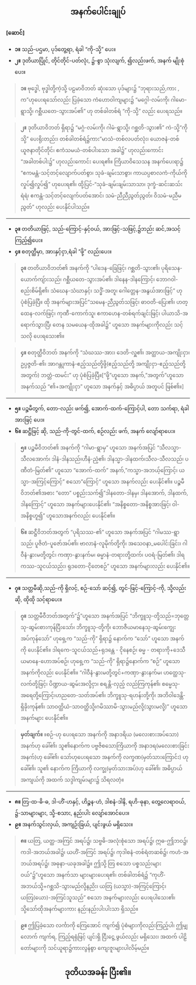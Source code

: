 ## <center>အနက်ပေါင်းချုပ်</center>
**[ဆောင်]**<br>
- **၁။** သည်-ပဌမာ, ပုဒ်တွေ့ရာ, ရံခါ “ကို-သို့” ပေး။
- **၂။** ဒုတိယာပြိုင်, တိုင်တိုင်-ပတ်လုံး, ၌-စွာ သုံးလျက်, ၍လည်းဖက်, အနက် မျိုးစုံပေး။

>**၁။** ဗုဒ္ဓေါ, ဗုဒ္ဓါတို့ကဲ့သို့ ပဠမာဝိဘတ် ဆုံးသော ပုဒ်များ၌ “ဘုရားသည်,ကား , က”ဟုပေးရသော်လည်း ပြခဲ့သော ကံဟောဝါကျများ၌ “မဂ္ဂေါ-လမ်းကို၊ ဂါမော-ရွာသို့၊ ဂစ္ဆီယတေ-သွားအပ်၏” ဟု တစ်ခါတစ်ရံ “ကို-သို့” လည်း ပေးရသည်။

>**၂။** ဒုတိယာဝိဘတ် ရှိရာ၌ “မဂ္ဂံ-လမ်းကို၊ ဂါမံ-ရွာသို့၊ ဂစ္ဆတိ-သွား၏” ကဲ-သို့“ကိုသို့” ပေးရိုးတည်း၊ တစ်ခါတစ်ရံ၌ကား”မာသံ-တစ်လပတ်လုံး၊ ယောဇနံ-တစ်ယူဇနာတိုင်တိုင်၊ ဧကံသမယံ-တစ်ပါးသော အခါ၌” ဟုလည်းကောင်း “အခါတစ်ပါး၌” ဟုလည်းကောင်း ပေးရ၏။
ကြိယာဝိသေသန အနက်ပေးရာ၌ “ဧကမန္တံ-သင့်တင့်လျောက်ပတ်စွာ၊ သုခံ-ချမ်းသာစွာ၊ ကာယပ္ပစာလကံ-ကိုယ်ကို လှုပ်၍လှုပ်၍” ဟုပေးရ၏၊ ထို့ပြင်-“သုခံ-ချမ်းချမ်းသာသာ၊ ဒုက္ခံ-ဆင်းဆသ်းရဲရဲ၊ ဧကန္တံ-သင့်တင့်လျေက်ပတ်အောင်၊ သမံ-ညီညီညွတ်ညွတ်၊ ဝိသမံ-မညီမညွတ်” ဟုလည်း ပေးနိုင်ပါသည်။

---
- **၃။** တတိယာဖြင့်, သည်-ကြောင့်-နှင့်ဝယ်, အားဖြင့်-သဖြင့်,၌ဘည်း ဆင်,အသင့် ကြည့်၍ပေး။
- **၄။** စတုတ္ထီမှာ, အားနှင့်ငှာ,ရံခါ ”ဖို့” လည်းပေး။

>**၃။** တတိယာဝိဘတ်၏ အနက်ကို “ပါဒေန-ခြေဖြင့်၊ ဂစ္ဆတိ-သွား၏၊ ပုရိသေန-ယောက်ကျ်ားသည်၊ ဂစ္ဆီယတေ-သွားအပ်၏၊ ဒါနေန-ဒါနကြောင့်၊ ဘောဂဝါ-စည်းစိမ်ရှိ၏၊ သံဃေန-သံဃာနှင့်၊ သဒ္ဓိံ-အတူ၊ ဂေါတ္တေန-အနွယ်အားဖြင့်” ဟု ပုံစံပြခဲ့ပြီ။
ထို အနက်များအပြင်”သမေန-ညီညွတ်သဖြင့်၊ ဓာဝတိ-ပြေး၏၊ ဟတ္ထေန-လက်ဖြင့်၊ ကုဏီ-ကောက်သူ၊ ဧကာဟေန-တစ်ရက်ချင်းဖြင့်၊ ပါယာသိ-အရောက်သွားပြီ၊ တေန သမယေန-ထိုအခါ၌” ဟူသော အနက်များကိုလည်း သင့်သလို ပေးရသေး၏။

>**၄။** စတုတ္ထီဝိဘတ် အနက်ကို “သံဃဿ-အား၊ ဒေတိ-လှူ၏၊ အတ္ထာယ-အကျိုးငှာ၊ ဥပ္ပဇ္ဇတိ-၏၊ အာဂန္တုကာနံ-ဧည့်သည်တို့ဖို့(ဧည့်သည်တို့ အကျိုးငှာ-ဧည့်သည်တို့အတွက်) ဘတ္တံ-ထမင်း” ဟု ပုံစံပြခဲ့ပြီ။[“ဖို့”ဟူသော အနက်,”အတွက်”ဟူသောအနက်သည် “၏+အကျိုးငှာ” ဟူသော အနက်နှင့် အဓိပ္ပာယ် အတူပင် ဖြစ်၏။]

---
- **၅။** ပဉ္စမီတွက်, တော-လည်း ဖက်၍, အောက်-ထက်-ကြောင့်ပါ, တော သက်ရာ, ရံခါ အားဖြင့် ပေး။
- **၆။** ဆဋ္ဌီဖြင့် ဆို, သည်-ကို-တွင်-ထက်, စဉ်လည်း ဖက်, အနက် လျော်ရာပေး။

>**၅။** ပဉ္စမီဝိဘတ်၏ အနက်ကို “ဂါမာ-ရွာမှ” ဟူသော အနက်အပြင် “သီလသ္မာ-သီလအောက်၊ ဒါနံ-ဒါနသည်၊ဟီနံ-ညံ့၏၊ ဒါနသ္မာ-ဒါနထက်၊သီလ-သီလသည်၊ ပဏီတံ-မြတ်၏” ဟူသော “အောက်-ထက်” အနက်,”ကသ္မာ-အဘယ့်ကြောင့်၊ ယသ္မာ-အကြင့်ကြောင့်” စသော”ကြောင့်” ဟူသော အနက်လည်း ပေးနိုင်၏။
ပဉ္စမီဝိဘတ်၏အစား “တော” ပစ္စည်းသက်၍”ဒါနတော-ဒါနမှ၊ ဒါနအောက်, ဒါနထက်, ဒါနကြောင့်” ဟူသော အနက်များပေးနိုင်၏၊ “အနိစ္စတော-အနိစ္စအားဖြင့်၊ ဝါ-အနိစ္စဟူ၍” ဟူသောအနက်လည်း ပေးနိုင်၏။

>**၆။** ဆဋ္ဌီဝိဘတ်အတွက် “ပုရိသဿ-၏” ဟူသော အနက်အပြင် “ဂါမဿ-ရွာသည်၊ ပူဇိတံ-ပူဇော်အပ်၏၊ ဗာလာနံ-လူမိုက်တို့ကို၊ အသေဝနာ_မပေါင်းခြင်း၊ ဂါဝီနံ-နွားမတို့တွင်၊ ကဏှာ-နွားနက်မ၊ ဓမ္မာနံ-တရားတို့ထက်၊ ပဝရံ-မြတ်၏၊ ဒါရကဿ-သူငယ်သည်း၊ ရုဒတော-ငိုတေစဉ်” ဟူသော အနက်များလည်း ပေးနိုင်၏။

---
- **၇။** သတ္တမီဆို,သည်-ကို ရှိလင့်, စဉ်-သော် ဆင့်၍, တွင်-ဖြင့်-ကြောင့်-ကို, သို့လည်းဆို, ထိုထို သင့်ရာပေး။

>**၇။** သတ္တမီဝီဘတ်အတွက်”၌”ဟူသော အနက်အပြင် “ဘိက္ခူသု-တို့သည်=ဘုတ္တေသု-ဆွမ်းစားကုန်ပြီးသော်၊ ဘိက္ခူသု-တို့ကို၊ ဘောဇီယမာနေသု-ဆွမ်းကျွေးအပ်ကုန်သော်” ဟုရှေ့က “သည်-ကို” ရှိရာ၌ နောက်က “သော်” ဟူသော အနက်ကို ပေးနိုင်၏။
ဒါရကေ-သူငယ်သည်+ရုဒန္တေ - ငိုနေစဉ်၊ ဓမ္မ - တရားကို+ဒေသီယမာနေ-ဟောအပ်စဉ်၊ ဟုရှေ့က “သည်-ကို” ရှိရာ၌နောက်က “စဉ်” ဟူသော အနက်ကိုလည်း ပေးနိုင်၏။
“ဂါဝီနံ-နွားမတို့တွင်+ကဏှာ-နွားနက်မ၊ ဟတ္ထေသု-လက်တို့ဖြင့်၊ ပိဏ္ဍာယ-ဆွမ်းအလို့ငှာ၊ စရန္တိ-လှည့် လည်ကြကုန်၏၊ စမ္မေသု-အရေတို့ကြောင့်၊ဟညတေ-သတ်အပ်၏၊ ဘိက္ခူသု-ရဟန်းတို့ကို၊ အဘိဝါ‌ဒေန္တိ-ရှိခိုးကုန်၏၊ သာဝတ္ထိယံ-သာဝတ္ထိသို့၊ဂမိဿာမိ-သွားမည်လို့(သွားမလို့)” ဟူသော အနက်များ ပေးနိုင်၏။

>**မှတ်ချက်။** ။စဉ်-ဟု ပေးရသော အနက်ကို အနာဒရိယ (မလေးစားအပ်သော) အနက်ဟု ခေါ်၏၊ သူ၏နောက်က ပဗ္ဗဇိစသောကြိယာကို အနာဒရ(မလေးစားခြင်းအနက်)ဟု ခေါ်၏၊ သော်ဟုပေးရသော အနက်ကို လက္ခဏ(မှတ်သားကြောင်း) ဟု ခေါ်၏၊ သူ၏ နောက်က ကြိယာကို လက္ချ(မှတ်သားအပ်)ဟု ခေါ်၏၊ အဓိပ္ပာယ် အကျယ်ကို အထက် သဒ္ဒါကျမ်းများ၌ သိရလတံ့။

---
- **၈။** တြ-ထ-ဓိ-ဓ, ဒါ-ဟိံ-ဟနှင့်, ဟိဉ္စန-ဟံ, ဒါစနံ-ဒါနိ, ရဟိ-ဓုနာ, တွေ့လေရာဝယ်, ၌-သာများများ, သို့-စသား, နည်းပါး လျော်အောင်ပေး။
- **၉။** အနက်သွင်းလှယ်, အကျဉ်းခြယ်, ပျင်းဖွယ် မရှိသေး။

> **၈။** ယတြ, ယတ္ထ-အကြင် အရပ်၌၊ သဗ္ဗဓိ-အလုံးစုံသော အရပ်၌၊ ဣဓ-ဤဘဝ၌၊ ကဒါ-အဘယ်အခါ၌၊ ယဟိံ-အကြင် အရပ်၌၊ ကုဒါစနံ-တစ်ရံတဆစ်၌၊ ကဟံ-အဘယ်အရပ်၌၊ အဓုနာ-ယခုအခါ၌။
ဤသို့ တြ  စသော ပစ္စသည်းများဝယ်”၌”ဟူသော အနက်သာ များများပေးရ၏၊ တစ်ခါတစ်ရံ၌ “ကုဟိံ-အဘယ်သို့+ဂစ္ဆသိ-သွားမည်လို့နညိး၊ ယတြ (ယသ္မာ)-အကြင့်ကြောင့်၊ ယတြ(ယော)-အကြင်သူသည်” စသော အနက်များလည်း ပေးရပါသေး၏၊ သို့သော်ထိုအနက်များကား နည်းနည်းပါးပါးသာ ရှိသည်။

>**၉။** ဤပြခဲ့သော လင်္ကာကို ကြေအောင် ကျက်၍ ပုံစံများကိုလည်းကြည့်ပါ၊ ဤမျှလောက် ကျက်ရ, ကြည့်ရရုံဖြင့် ပျင်းရှိ ငြီးငွေ့ ဖွယ်လည်း မရှိသေး၊ အထက် ပါဠိတော်များကို သင်ယူရာ၌ကားလွန်စွာ ကျေးဇူးများပါလိမ့်မည်။

## <center>ဒုတိယအခန်း ပြီး၏။</center>
